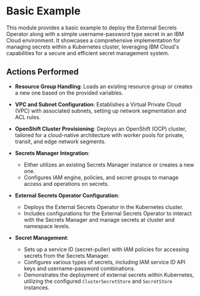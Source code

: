 # Basic Example

This module provides a basic example to deploy the External Secrets Operator along with a simple username-password type secret in an IBM Cloud environment. It showcases a comprehensive implementation for managing secrets within a Kubernetes cluster, leveraging IBM Cloud's capabilities for a secure and efficient secret management system.

## Actions Performed

- **Resource Group Handling**: Loads an existing resource group or creates a new one based on the provided variables.

- **VPC and Subnet Configuration**: Establishes a Virtual Private Cloud (VPC) with associated subnets, setting up network segmentation and ACL rules.

- **OpenShift Cluster Provisioning**: Deploys an OpenShift (OCP) cluster, tailored for a cloud-native architecture with worker pools for private, transit, and edge network segments.

- **Secrets Manager Integration**:
  - Either utilizes an existing Secrets Manager instance or creates a new one.
  - Configures IAM engine, policies, and secret groups to manage access and operations on secrets.

- **External Secrets Operator Configuration**:
  - Deploys the External Secrets Operator in the Kubernetes cluster.
  - Includes configurations for the External Secrets Operator to interact with the Secrets Manager and manage secrets at cluster and namespace levels.

- **Secret Management**:
  - Sets up a service ID (secret-puller) with IAM policies for accessing secrets from the Secrets Manager.
  - Configures various types of secrets, including IAM service ID API keys and username-password combinations.
  - Demonstrates the deployment of external secrets within Kubernetes, utilizing the configured `ClusterSecretStore` and `SecretStore` instances.
